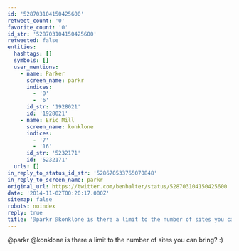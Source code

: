 ```yaml
---
id: '528703104150425600'
retweet_count: '0'
favorite_count: '0'
id_str: '528703104150425600'
retweeted: false
entities:
  hashtags: []
  symbols: []
  user_mentions:
    - name: Parker
      screen_name: parkr
      indices:
        - '0'
        - '6'
      id_str: '1928021'
      id: '1928021'
    - name: Eric Mill
      screen_name: konklone
      indices:
        - '7'
        - '16'
      id_str: '5232171'
      id: '5232171'
  urls: []
in_reply_to_status_id_str: '528670533765070848'
in_reply_to_screen_name: parkr
original_url: https://twitter.com/benbalter/status/528703104150425600
date: '2014-11-02T00:20:17.000Z'
sitemap: false
robots: noindex
reply: true
title: '@parkr @konklone is there a limit to the number of sites you can bring? :)'
---
```


@parkr @konklone is there a limit to the number of sites you can bring? :)